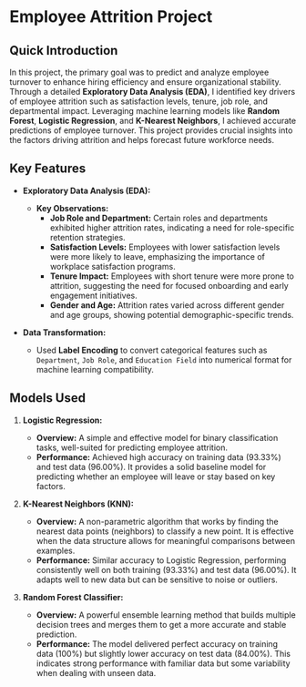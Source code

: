 # Employee Attrition Project

## Quick Introduction

In this project, the primary goal was to predict and analyze employee turnover to enhance hiring efficiency and ensure organizational stability. Through a detailed **Exploratory Data Analysis (EDA)**, I identified key drivers of employee attrition such as satisfaction levels, tenure, job role, and departmental impact. Leveraging machine learning models like **Random Forest**, **Logistic Regression**, and **K-Nearest Neighbors**, I achieved accurate predictions of employee turnover. This project provides crucial insights into the factors driving attrition and helps forecast future workforce needs.

## Key Features

- **Exploratory Data Analysis (EDA):**
  - **Key Observations:**
    - **Job Role and Department:** Certain roles and departments exhibited higher attrition rates, indicating a need for role-specific retention strategies.
    - **Satisfaction Levels:** Employees with lower satisfaction levels were more likely to leave, emphasizing the importance of workplace satisfaction programs.
    - **Tenure Impact:** Employees with short tenure were more prone to attrition, suggesting the need for focused onboarding and early engagement initiatives.
    - **Gender and Age:** Attrition rates varied across different gender and age groups, showing potential demographic-specific trends.

- **Data Transformation:** 
  - Used **Label Encoding** to convert categorical features such as `Department`, `Job Role`, and `Education Field` into numerical format for machine learning compatibility.

## Models Used

1. **Logistic Regression:**
   - **Overview:** A simple and effective model for binary classification tasks, well-suited for predicting employee attrition.
   - **Performance:** Achieved high accuracy on training data (93.33%) and test data (96.00%). It provides a solid baseline model for predicting whether an employee will leave or stay based on key factors.

2. **K-Nearest Neighbors (KNN):**
   - **Overview:** A non-parametric algorithm that works by finding the nearest data points (neighbors) to classify a new point. It is effective when the data structure allows for meaningful comparisons between examples.
   - **Performance:** Similar accuracy to Logistic Regression, performing consistently well on both training (93.33%) and test data (96.00%). It adapts well to new data but can be sensitive to noise or outliers.

3. **Random Forest Classifier:**
   - **Overview:** A powerful ensemble learning method that builds multiple decision trees and merges them to get a more accurate and stable prediction.
   - **Performance:** The model delivered perfect accuracy on training data (100%) but slightly lower accuracy on test data (84.00%). This indicates strong performance with familiar data but some variability when dealing with unseen data.
